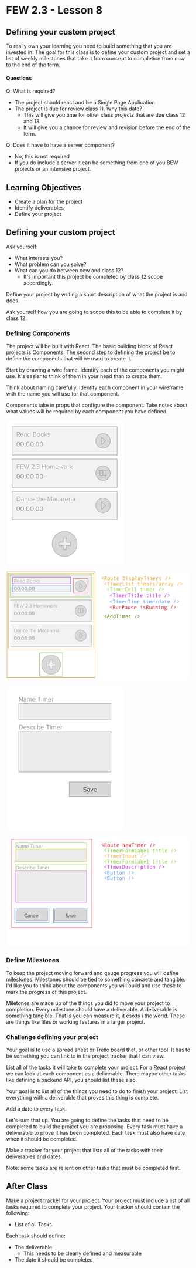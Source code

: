 # FEW 2.3 - Lesson 8

## Defining your custom project

To really own your learning you need to build something that you are invested in. The goal for this class is to define your custom project and set a list of weekly milestones that take it from concept to completion from now to the end of the term. 

#### Questions

Q: What is required?

- The project should react and be a Single Page Application
- The project is due for review class 11. Why this date?
	- This will give you time for other class projects that are due class 12 and 13
	- It will give you a chance for review and revision before the end of the term.

Q: Does it have to have a server component? 

- No, this is not required
- If you do include a server it can be something from one of you BEW projects or an intensive project. 

## Learning Objectives

- Create a plan for the project
- Identify deliverables 
- Define your project

## Defining your custom project 

Ask yourself: 

- What interests you? 
- What problem can you solve?
- What can you do between now and class 12? 
	- It's important this project be completed by class 12 scope accordingly. 
	
Define your project by writing a short description of what the project is and does.

Ask yourself how you are going to scope this to be able to complete it by class 12. 
	
### Defining Components 

The project will be built with React. The basic building block of React projects is Components. The second step to defining the project be to define the components that will be used to create it. 

Start by drawing a wire frame. Identify each of the components you might use. It's easier to think of them in your head than to create them. 

Think about naming carefully. Identify each component in your wireframe with the name you will use for that component. 

Components take in props that configure the component. Take notes about what values will be required by each component you have defined. 

![tmrz-app-1](images/tmrz-app-1.png)

![tmrz-app-2](images/tmrz-app-2.png)

![tmrz-app-3](images/tmrz-app-3.png)

![tmrz-app-4](images/tmrz-app-4.png)

### Define Milestones 

To keep the project moving forward and gauge progress you will define milestones. Milestones should be tied to something concrete and tangible. I'd like you to think about the components you will build and use these to mark the progress of this project. 

Miletones are made up of the things you did to move your project to completion. Every milestone should have a deliverable. A deliverable is something tangible. That is you can measure it, it esixts i the world. These are things like files or working features in a larger project. 

### Challenge defining your project

Your goal is to use a spread sheet or Trello board that, or other tool. It has to be something you can link to in the project tracker that I can view. 

List all of the tasks it will take to complete your project. For a React project we can look at each component as a deliverable. There maybe other tasks like defining a backend API, you should list these also. 

Your goal is to list all of the things you need to do to finish your project. List everything with a deliverable that proves this thing is complete. 

Add a date to every task. 

Let's sum that up. You are going to define the tasks that need to be completed to build the project you are proposing. Every task must have a deliverable to prove it has been completed. Each task must also have date when it should be completed. 

Make a tracker for your project that lists all of the tasks with their deliverables and dates. 

Note: some tasks are relient on other tasks that must be completed first. 

## After Class

Make a project tracker for your project. Your project must include a list of all tasks required to complete your project. Your tracker should contain the following: 

- List of all Tasks

Each task should define: 

- The deliverable 
	- This needs to be clearly defined and measurable
- The date it should be completed


